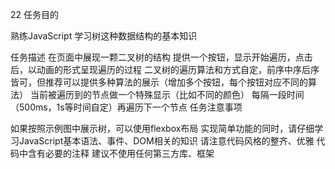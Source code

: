 22 任务目的

熟练JavaScript
学习树这种数据结构的基本知识

任务描述
在页面中展现一颗二叉树的结构
提供一个按钮，显示开始遍历，点击后，以动画的形式呈现遍历的过程
二叉树的遍历算法和方式自定，前序中序后序皆可，但推荐可以提供多种算法的展示（增加多个按钮，每个按钮对应不同的算法）
当前被遍历到的节点做一个特殊显示（比如不同的颜色）
每隔一段时间（500ms，1s等时间自定）再遍历下一个节点
任务注意事项

如果按照示例图中展示树，可以使用flexbox布局
实现简单功能的同时，请仔细学习JavaScript基本语法、事件、DOM相关的知识
请注意代码风格的整齐、优雅
代码中含有必要的注释
建议不使用任何第三方库、框架